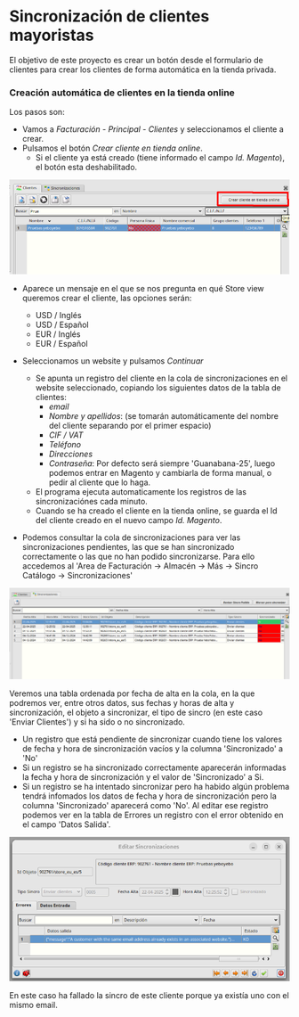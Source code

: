 # Sincronización de clientes mayoristas

El objetivo de este proyecto es crear un botón desde el formulario de clientes para crear los clientes de forma automática en la tienda privada.

### Creación automática de clientes en la tienda online
Los pasos son:
* Vamos a *Facturación - Principal - Clientes* y seleccionamos el cliente a crear.
* Pulsamos el botón *Crear cliente en tienda online*.
    * Si el cliente ya está creado (tiene informado el campo *Id. Magento*), el botón esta deshabilitado.


![Botón Sincronizar Cliente](./img/botonSincroClientes.png)

* Aparece un mensaje en el que se nos pregunta en qué Store view queremos crear el cliente, las opciones serán:
    * USD / Inglés
    * USD / Español
    * EUR / Inglés
    * EUR / Español
* Seleccionamos un website y pulsamos *Continuar*
    * Se apunta un registro del cliente en la cola de sincronizaciones en el website seleccionado, copiando los siguientes datos de la tabla de clientes:
        * *email*
        * *Nombre y apellidos*: (se tomarán automáticamente del nombre del cliente separando por el primer espacio)
        * *CIF / VAT*
        * *Teléfono*
        * *Direcciones*
        * *Contraseña*: Por defecto será siempre 'Guanabana-25', luego podemos entrar en Magento y cambiarla de forma manual, o pedir al cliente que lo haga.
    * El programa ejecuta automaticamente los registros de las sincronizaciónes cada minuto.
    * Cuando se ha creado el cliente en la tienda online, se guarda el Id del cliente creado en el nuevo campo *Id. Magento*.

* Podemos consultar la cola de sincronizaciones para ver las sincronizaciones pendientes, las que se han sincronizado correctamente o las que no han podido sincronizarse. Para ello accedemos al 'Area de Facturación -> Almacén -> Más -> Sincro Catálogo -> Sincronizaciones'

![Cola de Sincronización](./img/sincroClientes.png)

Veremos una tabla ordenada por fecha de alta en la cola, en la que podremos ver, entre otros datos, sus fechas y horas de alta y sincronización, el objeto a sincronizar, el tipo de sincro (en este caso 'Enviar Clientes') y si ha sido o no sincronizado.

* Un registro que está pendiente de sincronizar cuando tiene los valores de fecha y hora de sincronización vacíos y la columna 'Sincronizado' a 'No'
* Si un registro se ha sincronizado correctamente aparecerán informadas la fecha y hora de sincronización y el valor de 'Sincronizado' a Si.
* Si un registro se ha intentado sincronizar pero ha habido algún problema tendrá infomados los datos de fecha y hora de sincronización pero la columna 'Sincronizado' aparecerá como 'No'. Al editar ese registro podemos ver en la tabla de Errores un registro con el error obtenido en el campo 'Datos Salida'.

![Error de Sincronización de cliente](./img/errorSincroCliente.png)

En este caso ha fallado la sincro de este cliente porque ya existía uno con el mismo email.